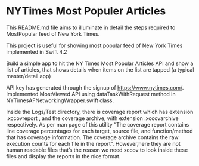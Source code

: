 #  NYTimes Most Populer Articles

This README.md file aims to illuminate in detail the steps required to MostPopular feed of New York Times.

This project is useful for showing most popular feed of  New York Times implemented in Swift 4.2

Build a simple app to hit the NY Times Most Popular Articles API and show a list of articles,
that shows details when items on the list are tapped (a typical master/detail app)

API key has generated through the signup of https://www.nytimes.com/. Implemented MostViewed API using dataTaskWithRequest method in NYTimesAFNetworkingWrapper.swift class. 

Inside the Logs/Test directory, there is coverage report which has extension .xccovreport , and the coverage archive, with extension .xccovarchive respectively. As per man page of this utility “The coverage report contains line coverage percentages for each target, source file, and function/method that has coverage information. The coverage archive contains the raw execution counts for each file in the report”. However,here they are not human readable files that’s the reason we need xccov to look inside these files and display the reports in the nice format.
